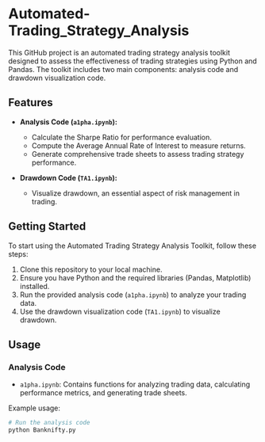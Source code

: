 # Automated-Trading_Strategy_Analysis

This GitHub project is an automated trading strategy analysis toolkit designed to assess the effectiveness of trading strategies using Python and Pandas. The toolkit includes two main components: analysis code and drawdown visualization code.

## Features

- **Analysis Code (`a1pha.ipynb`):**
  - Calculate the Sharpe Ratio for performance evaluation.
  - Compute the Average Annual Rate of Interest to measure returns.
  - Generate comprehensive trade sheets to assess trading strategy performance.

- **Drawdown Code (`TA1.ipynb`):**
  - Visualize drawdown, an essential aspect of risk management in trading.

## Getting Started

To start using the Automated Trading Strategy Analysis Toolkit, follow these steps:

1. Clone this repository to your local machine.
2. Ensure you have Python and the required libraries (Pandas, Matplotlib) installed.
3. Run the provided analysis code (`a1pha.ipynb`) to analyze your trading data.
4. Use the drawdown visualization code (`TA1.ipynb`) to visualize drawdown.

## Usage

### Analysis Code

- `a1pha.ipynb`: Contains functions for analyzing trading data, calculating performance metrics, and generating trade sheets.

Example usage:

```python
# Run the analysis code
python Banknifty.py

